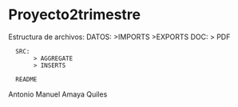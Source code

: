 # Proyecto2trimestre

Estructura de archivos:
      DATOS:
          >IMPORTS
          >EXPORTS
      DOC:
          > PDF
      
      SRC:
           > AGGREGATE
           > INSERTS
          
      README
Antonio Manuel Amaya Quiles
